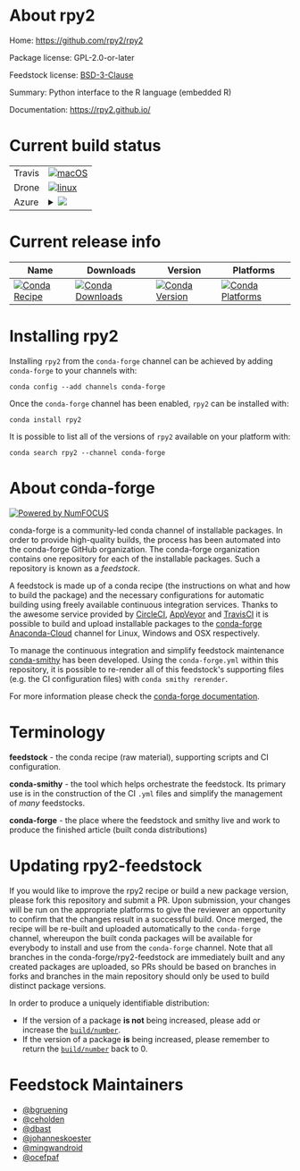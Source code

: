 About rpy2
==========

Home: https://github.com/rpy2/rpy2

Package license: GPL-2.0-or-later

Feedstock license: [BSD-3-Clause](https://github.com/conda-forge/rpy2-feedstock/blob/master/LICENSE.txt)

Summary: Python interface to the R language (embedded R)

Documentation: https://rpy2.github.io/

Current build status
====================


<table><tr>
    <td>Travis</td>
    <td>
      <a href="https://travis-ci.com/conda-forge/rpy2-feedstock">
        <img alt="macOS" src="https://img.shields.io/travis/com/conda-forge/rpy2-feedstock/master.svg?label=macOS">
      </a>
    </td>
  </tr><tr>
    <td>Drone</td>
    <td>
      <a href="https://cloud.drone.io/conda-forge/rpy2-feedstock">
        <img alt="linux" src="https://img.shields.io/drone/build/conda-forge/rpy2-feedstock/master.svg?label=Linux">
      </a>
    </td>
  </tr>
    
  <tr>
    <td>Azure</td>
    <td>
      <details>
        <summary>
          <a href="https://dev.azure.com/conda-forge/feedstock-builds/_build/latest?definitionId=4313&branchName=master">
            <img src="https://dev.azure.com/conda-forge/feedstock-builds/_apis/build/status/rpy2-feedstock?branchName=master">
          </a>
        </summary>
        <table>
          <thead><tr><th>Variant</th><th>Status</th></tr></thead>
          <tbody><tr>
              <td>linux_64_numpy1.17python3.6.____cpythonr_base3.6</td>
              <td>
                <a href="https://dev.azure.com/conda-forge/feedstock-builds/_build/latest?definitionId=4313&branchName=master">
                  <img src="https://dev.azure.com/conda-forge/feedstock-builds/_apis/build/status/rpy2-feedstock?branchName=master&jobName=linux&configuration=linux_64_numpy1.17python3.6.____cpythonr_base3.6" alt="variant">
                </a>
              </td>
            </tr><tr>
              <td>linux_64_numpy1.17python3.6.____cpythonr_base4.0</td>
              <td>
                <a href="https://dev.azure.com/conda-forge/feedstock-builds/_build/latest?definitionId=4313&branchName=master">
                  <img src="https://dev.azure.com/conda-forge/feedstock-builds/_apis/build/status/rpy2-feedstock?branchName=master&jobName=linux&configuration=linux_64_numpy1.17python3.6.____cpythonr_base4.0" alt="variant">
                </a>
              </td>
            </tr><tr>
              <td>linux_64_numpy1.17python3.7.____cpythonr_base3.6</td>
              <td>
                <a href="https://dev.azure.com/conda-forge/feedstock-builds/_build/latest?definitionId=4313&branchName=master">
                  <img src="https://dev.azure.com/conda-forge/feedstock-builds/_apis/build/status/rpy2-feedstock?branchName=master&jobName=linux&configuration=linux_64_numpy1.17python3.7.____cpythonr_base3.6" alt="variant">
                </a>
              </td>
            </tr><tr>
              <td>linux_64_numpy1.17python3.7.____cpythonr_base4.0</td>
              <td>
                <a href="https://dev.azure.com/conda-forge/feedstock-builds/_build/latest?definitionId=4313&branchName=master">
                  <img src="https://dev.azure.com/conda-forge/feedstock-builds/_apis/build/status/rpy2-feedstock?branchName=master&jobName=linux&configuration=linux_64_numpy1.17python3.7.____cpythonr_base4.0" alt="variant">
                </a>
              </td>
            </tr><tr>
              <td>linux_64_numpy1.17python3.8.____cpythonr_base3.6</td>
              <td>
                <a href="https://dev.azure.com/conda-forge/feedstock-builds/_build/latest?definitionId=4313&branchName=master">
                  <img src="https://dev.azure.com/conda-forge/feedstock-builds/_apis/build/status/rpy2-feedstock?branchName=master&jobName=linux&configuration=linux_64_numpy1.17python3.8.____cpythonr_base3.6" alt="variant">
                </a>
              </td>
            </tr><tr>
              <td>linux_64_numpy1.17python3.8.____cpythonr_base4.0</td>
              <td>
                <a href="https://dev.azure.com/conda-forge/feedstock-builds/_build/latest?definitionId=4313&branchName=master">
                  <img src="https://dev.azure.com/conda-forge/feedstock-builds/_apis/build/status/rpy2-feedstock?branchName=master&jobName=linux&configuration=linux_64_numpy1.17python3.8.____cpythonr_base4.0" alt="variant">
                </a>
              </td>
            </tr><tr>
              <td>linux_64_numpy1.19python3.9.____cpythonr_base3.6</td>
              <td>
                <a href="https://dev.azure.com/conda-forge/feedstock-builds/_build/latest?definitionId=4313&branchName=master">
                  <img src="https://dev.azure.com/conda-forge/feedstock-builds/_apis/build/status/rpy2-feedstock?branchName=master&jobName=linux&configuration=linux_64_numpy1.19python3.9.____cpythonr_base3.6" alt="variant">
                </a>
              </td>
            </tr><tr>
              <td>linux_64_numpy1.19python3.9.____cpythonr_base4.0</td>
              <td>
                <a href="https://dev.azure.com/conda-forge/feedstock-builds/_build/latest?definitionId=4313&branchName=master">
                  <img src="https://dev.azure.com/conda-forge/feedstock-builds/_apis/build/status/rpy2-feedstock?branchName=master&jobName=linux&configuration=linux_64_numpy1.19python3.9.____cpythonr_base4.0" alt="variant">
                </a>
              </td>
            </tr><tr>
              <td>linux_aarch64_numpy1.17python3.6.____cpythonr_base3.6</td>
              <td>
                <a href="https://dev.azure.com/conda-forge/feedstock-builds/_build/latest?definitionId=4313&branchName=master">
                  <img src="https://dev.azure.com/conda-forge/feedstock-builds/_apis/build/status/rpy2-feedstock?branchName=master&jobName=linux&configuration=linux_aarch64_numpy1.17python3.6.____cpythonr_base3.6" alt="variant">
                </a>
              </td>
            </tr><tr>
              <td>linux_aarch64_numpy1.17python3.6.____cpythonr_base4.0</td>
              <td>
                <a href="https://dev.azure.com/conda-forge/feedstock-builds/_build/latest?definitionId=4313&branchName=master">
                  <img src="https://dev.azure.com/conda-forge/feedstock-builds/_apis/build/status/rpy2-feedstock?branchName=master&jobName=linux&configuration=linux_aarch64_numpy1.17python3.6.____cpythonr_base4.0" alt="variant">
                </a>
              </td>
            </tr><tr>
              <td>linux_aarch64_numpy1.17python3.7.____cpythonr_base3.6</td>
              <td>
                <a href="https://dev.azure.com/conda-forge/feedstock-builds/_build/latest?definitionId=4313&branchName=master">
                  <img src="https://dev.azure.com/conda-forge/feedstock-builds/_apis/build/status/rpy2-feedstock?branchName=master&jobName=linux&configuration=linux_aarch64_numpy1.17python3.7.____cpythonr_base3.6" alt="variant">
                </a>
              </td>
            </tr><tr>
              <td>linux_aarch64_numpy1.17python3.7.____cpythonr_base4.0</td>
              <td>
                <a href="https://dev.azure.com/conda-forge/feedstock-builds/_build/latest?definitionId=4313&branchName=master">
                  <img src="https://dev.azure.com/conda-forge/feedstock-builds/_apis/build/status/rpy2-feedstock?branchName=master&jobName=linux&configuration=linux_aarch64_numpy1.17python3.7.____cpythonr_base4.0" alt="variant">
                </a>
              </td>
            </tr><tr>
              <td>linux_aarch64_numpy1.17python3.8.____cpythonr_base3.6</td>
              <td>
                <a href="https://dev.azure.com/conda-forge/feedstock-builds/_build/latest?definitionId=4313&branchName=master">
                  <img src="https://dev.azure.com/conda-forge/feedstock-builds/_apis/build/status/rpy2-feedstock?branchName=master&jobName=linux&configuration=linux_aarch64_numpy1.17python3.8.____cpythonr_base3.6" alt="variant">
                </a>
              </td>
            </tr><tr>
              <td>linux_aarch64_numpy1.17python3.8.____cpythonr_base4.0</td>
              <td>
                <a href="https://dev.azure.com/conda-forge/feedstock-builds/_build/latest?definitionId=4313&branchName=master">
                  <img src="https://dev.azure.com/conda-forge/feedstock-builds/_apis/build/status/rpy2-feedstock?branchName=master&jobName=linux&configuration=linux_aarch64_numpy1.17python3.8.____cpythonr_base4.0" alt="variant">
                </a>
              </td>
            </tr><tr>
              <td>linux_aarch64_numpy1.19python3.9.____cpythonr_base3.6</td>
              <td>
                <a href="https://dev.azure.com/conda-forge/feedstock-builds/_build/latest?definitionId=4313&branchName=master">
                  <img src="https://dev.azure.com/conda-forge/feedstock-builds/_apis/build/status/rpy2-feedstock?branchName=master&jobName=linux&configuration=linux_aarch64_numpy1.19python3.9.____cpythonr_base3.6" alt="variant">
                </a>
              </td>
            </tr><tr>
              <td>linux_aarch64_numpy1.19python3.9.____cpythonr_base4.0</td>
              <td>
                <a href="https://dev.azure.com/conda-forge/feedstock-builds/_build/latest?definitionId=4313&branchName=master">
                  <img src="https://dev.azure.com/conda-forge/feedstock-builds/_apis/build/status/rpy2-feedstock?branchName=master&jobName=linux&configuration=linux_aarch64_numpy1.19python3.9.____cpythonr_base4.0" alt="variant">
                </a>
              </td>
            </tr><tr>
              <td>linux_ppc64le_numpy1.17python3.6.____cpythonr_base3.6</td>
              <td>
                <a href="https://dev.azure.com/conda-forge/feedstock-builds/_build/latest?definitionId=4313&branchName=master">
                  <img src="https://dev.azure.com/conda-forge/feedstock-builds/_apis/build/status/rpy2-feedstock?branchName=master&jobName=linux&configuration=linux_ppc64le_numpy1.17python3.6.____cpythonr_base3.6" alt="variant">
                </a>
              </td>
            </tr><tr>
              <td>linux_ppc64le_numpy1.17python3.6.____cpythonr_base4.0</td>
              <td>
                <a href="https://dev.azure.com/conda-forge/feedstock-builds/_build/latest?definitionId=4313&branchName=master">
                  <img src="https://dev.azure.com/conda-forge/feedstock-builds/_apis/build/status/rpy2-feedstock?branchName=master&jobName=linux&configuration=linux_ppc64le_numpy1.17python3.6.____cpythonr_base4.0" alt="variant">
                </a>
              </td>
            </tr><tr>
              <td>linux_ppc64le_numpy1.17python3.7.____cpythonr_base3.6</td>
              <td>
                <a href="https://dev.azure.com/conda-forge/feedstock-builds/_build/latest?definitionId=4313&branchName=master">
                  <img src="https://dev.azure.com/conda-forge/feedstock-builds/_apis/build/status/rpy2-feedstock?branchName=master&jobName=linux&configuration=linux_ppc64le_numpy1.17python3.7.____cpythonr_base3.6" alt="variant">
                </a>
              </td>
            </tr><tr>
              <td>linux_ppc64le_numpy1.17python3.7.____cpythonr_base4.0</td>
              <td>
                <a href="https://dev.azure.com/conda-forge/feedstock-builds/_build/latest?definitionId=4313&branchName=master">
                  <img src="https://dev.azure.com/conda-forge/feedstock-builds/_apis/build/status/rpy2-feedstock?branchName=master&jobName=linux&configuration=linux_ppc64le_numpy1.17python3.7.____cpythonr_base4.0" alt="variant">
                </a>
              </td>
            </tr><tr>
              <td>linux_ppc64le_numpy1.17python3.8.____cpythonr_base3.6</td>
              <td>
                <a href="https://dev.azure.com/conda-forge/feedstock-builds/_build/latest?definitionId=4313&branchName=master">
                  <img src="https://dev.azure.com/conda-forge/feedstock-builds/_apis/build/status/rpy2-feedstock?branchName=master&jobName=linux&configuration=linux_ppc64le_numpy1.17python3.8.____cpythonr_base3.6" alt="variant">
                </a>
              </td>
            </tr><tr>
              <td>linux_ppc64le_numpy1.17python3.8.____cpythonr_base4.0</td>
              <td>
                <a href="https://dev.azure.com/conda-forge/feedstock-builds/_build/latest?definitionId=4313&branchName=master">
                  <img src="https://dev.azure.com/conda-forge/feedstock-builds/_apis/build/status/rpy2-feedstock?branchName=master&jobName=linux&configuration=linux_ppc64le_numpy1.17python3.8.____cpythonr_base4.0" alt="variant">
                </a>
              </td>
            </tr><tr>
              <td>linux_ppc64le_numpy1.19python3.9.____cpythonr_base3.6</td>
              <td>
                <a href="https://dev.azure.com/conda-forge/feedstock-builds/_build/latest?definitionId=4313&branchName=master">
                  <img src="https://dev.azure.com/conda-forge/feedstock-builds/_apis/build/status/rpy2-feedstock?branchName=master&jobName=linux&configuration=linux_ppc64le_numpy1.19python3.9.____cpythonr_base3.6" alt="variant">
                </a>
              </td>
            </tr><tr>
              <td>linux_ppc64le_numpy1.19python3.9.____cpythonr_base4.0</td>
              <td>
                <a href="https://dev.azure.com/conda-forge/feedstock-builds/_build/latest?definitionId=4313&branchName=master">
                  <img src="https://dev.azure.com/conda-forge/feedstock-builds/_apis/build/status/rpy2-feedstock?branchName=master&jobName=linux&configuration=linux_ppc64le_numpy1.19python3.9.____cpythonr_base4.0" alt="variant">
                </a>
              </td>
            </tr><tr>
              <td>osx_64_numpy1.17python3.6.____cpythonr_base3.6</td>
              <td>
                <a href="https://dev.azure.com/conda-forge/feedstock-builds/_build/latest?definitionId=4313&branchName=master">
                  <img src="https://dev.azure.com/conda-forge/feedstock-builds/_apis/build/status/rpy2-feedstock?branchName=master&jobName=osx&configuration=osx_64_numpy1.17python3.6.____cpythonr_base3.6" alt="variant">
                </a>
              </td>
            </tr><tr>
              <td>osx_64_numpy1.17python3.6.____cpythonr_base4.0</td>
              <td>
                <a href="https://dev.azure.com/conda-forge/feedstock-builds/_build/latest?definitionId=4313&branchName=master">
                  <img src="https://dev.azure.com/conda-forge/feedstock-builds/_apis/build/status/rpy2-feedstock?branchName=master&jobName=osx&configuration=osx_64_numpy1.17python3.6.____cpythonr_base4.0" alt="variant">
                </a>
              </td>
            </tr><tr>
              <td>osx_64_numpy1.17python3.7.____cpythonr_base3.6</td>
              <td>
                <a href="https://dev.azure.com/conda-forge/feedstock-builds/_build/latest?definitionId=4313&branchName=master">
                  <img src="https://dev.azure.com/conda-forge/feedstock-builds/_apis/build/status/rpy2-feedstock?branchName=master&jobName=osx&configuration=osx_64_numpy1.17python3.7.____cpythonr_base3.6" alt="variant">
                </a>
              </td>
            </tr><tr>
              <td>osx_64_numpy1.17python3.7.____cpythonr_base4.0</td>
              <td>
                <a href="https://dev.azure.com/conda-forge/feedstock-builds/_build/latest?definitionId=4313&branchName=master">
                  <img src="https://dev.azure.com/conda-forge/feedstock-builds/_apis/build/status/rpy2-feedstock?branchName=master&jobName=osx&configuration=osx_64_numpy1.17python3.7.____cpythonr_base4.0" alt="variant">
                </a>
              </td>
            </tr><tr>
              <td>osx_64_numpy1.17python3.8.____cpythonr_base3.6</td>
              <td>
                <a href="https://dev.azure.com/conda-forge/feedstock-builds/_build/latest?definitionId=4313&branchName=master">
                  <img src="https://dev.azure.com/conda-forge/feedstock-builds/_apis/build/status/rpy2-feedstock?branchName=master&jobName=osx&configuration=osx_64_numpy1.17python3.8.____cpythonr_base3.6" alt="variant">
                </a>
              </td>
            </tr><tr>
              <td>osx_64_numpy1.17python3.8.____cpythonr_base4.0</td>
              <td>
                <a href="https://dev.azure.com/conda-forge/feedstock-builds/_build/latest?definitionId=4313&branchName=master">
                  <img src="https://dev.azure.com/conda-forge/feedstock-builds/_apis/build/status/rpy2-feedstock?branchName=master&jobName=osx&configuration=osx_64_numpy1.17python3.8.____cpythonr_base4.0" alt="variant">
                </a>
              </td>
            </tr><tr>
              <td>osx_64_numpy1.19python3.9.____cpythonr_base3.6</td>
              <td>
                <a href="https://dev.azure.com/conda-forge/feedstock-builds/_build/latest?definitionId=4313&branchName=master">
                  <img src="https://dev.azure.com/conda-forge/feedstock-builds/_apis/build/status/rpy2-feedstock?branchName=master&jobName=osx&configuration=osx_64_numpy1.19python3.9.____cpythonr_base3.6" alt="variant">
                </a>
              </td>
            </tr><tr>
              <td>osx_64_numpy1.19python3.9.____cpythonr_base4.0</td>
              <td>
                <a href="https://dev.azure.com/conda-forge/feedstock-builds/_build/latest?definitionId=4313&branchName=master">
                  <img src="https://dev.azure.com/conda-forge/feedstock-builds/_apis/build/status/rpy2-feedstock?branchName=master&jobName=osx&configuration=osx_64_numpy1.19python3.9.____cpythonr_base4.0" alt="variant">
                </a>
              </td>
            </tr><tr>
              <td>osx_arm64_python3.8.____cpython</td>
              <td>
                <a href="https://dev.azure.com/conda-forge/feedstock-builds/_build/latest?definitionId=4313&branchName=master">
                  <img src="https://dev.azure.com/conda-forge/feedstock-builds/_apis/build/status/rpy2-feedstock?branchName=master&jobName=osx&configuration=osx_arm64_python3.8.____cpython" alt="variant">
                </a>
              </td>
            </tr><tr>
              <td>osx_arm64_python3.9.____cpython</td>
              <td>
                <a href="https://dev.azure.com/conda-forge/feedstock-builds/_build/latest?definitionId=4313&branchName=master">
                  <img src="https://dev.azure.com/conda-forge/feedstock-builds/_apis/build/status/rpy2-feedstock?branchName=master&jobName=osx&configuration=osx_arm64_python3.9.____cpython" alt="variant">
                </a>
              </td>
            </tr><tr>
              <td>win_64_numpy1.17python3.6.____cpythonr_base3.6</td>
              <td>
                <a href="https://dev.azure.com/conda-forge/feedstock-builds/_build/latest?definitionId=4313&branchName=master">
                  <img src="https://dev.azure.com/conda-forge/feedstock-builds/_apis/build/status/rpy2-feedstock?branchName=master&jobName=win&configuration=win_64_numpy1.17python3.6.____cpythonr_base3.6" alt="variant">
                </a>
              </td>
            </tr><tr>
              <td>win_64_numpy1.17python3.6.____cpythonr_base4.0</td>
              <td>
                <a href="https://dev.azure.com/conda-forge/feedstock-builds/_build/latest?definitionId=4313&branchName=master">
                  <img src="https://dev.azure.com/conda-forge/feedstock-builds/_apis/build/status/rpy2-feedstock?branchName=master&jobName=win&configuration=win_64_numpy1.17python3.6.____cpythonr_base4.0" alt="variant">
                </a>
              </td>
            </tr><tr>
              <td>win_64_numpy1.17python3.7.____cpythonr_base3.6</td>
              <td>
                <a href="https://dev.azure.com/conda-forge/feedstock-builds/_build/latest?definitionId=4313&branchName=master">
                  <img src="https://dev.azure.com/conda-forge/feedstock-builds/_apis/build/status/rpy2-feedstock?branchName=master&jobName=win&configuration=win_64_numpy1.17python3.7.____cpythonr_base3.6" alt="variant">
                </a>
              </td>
            </tr><tr>
              <td>win_64_numpy1.17python3.7.____cpythonr_base4.0</td>
              <td>
                <a href="https://dev.azure.com/conda-forge/feedstock-builds/_build/latest?definitionId=4313&branchName=master">
                  <img src="https://dev.azure.com/conda-forge/feedstock-builds/_apis/build/status/rpy2-feedstock?branchName=master&jobName=win&configuration=win_64_numpy1.17python3.7.____cpythonr_base4.0" alt="variant">
                </a>
              </td>
            </tr><tr>
              <td>win_64_numpy1.17python3.8.____cpythonr_base3.6</td>
              <td>
                <a href="https://dev.azure.com/conda-forge/feedstock-builds/_build/latest?definitionId=4313&branchName=master">
                  <img src="https://dev.azure.com/conda-forge/feedstock-builds/_apis/build/status/rpy2-feedstock?branchName=master&jobName=win&configuration=win_64_numpy1.17python3.8.____cpythonr_base3.6" alt="variant">
                </a>
              </td>
            </tr><tr>
              <td>win_64_numpy1.17python3.8.____cpythonr_base4.0</td>
              <td>
                <a href="https://dev.azure.com/conda-forge/feedstock-builds/_build/latest?definitionId=4313&branchName=master">
                  <img src="https://dev.azure.com/conda-forge/feedstock-builds/_apis/build/status/rpy2-feedstock?branchName=master&jobName=win&configuration=win_64_numpy1.17python3.8.____cpythonr_base4.0" alt="variant">
                </a>
              </td>
            </tr><tr>
              <td>win_64_numpy1.19python3.9.____cpythonr_base3.6</td>
              <td>
                <a href="https://dev.azure.com/conda-forge/feedstock-builds/_build/latest?definitionId=4313&branchName=master">
                  <img src="https://dev.azure.com/conda-forge/feedstock-builds/_apis/build/status/rpy2-feedstock?branchName=master&jobName=win&configuration=win_64_numpy1.19python3.9.____cpythonr_base3.6" alt="variant">
                </a>
              </td>
            </tr><tr>
              <td>win_64_numpy1.19python3.9.____cpythonr_base4.0</td>
              <td>
                <a href="https://dev.azure.com/conda-forge/feedstock-builds/_build/latest?definitionId=4313&branchName=master">
                  <img src="https://dev.azure.com/conda-forge/feedstock-builds/_apis/build/status/rpy2-feedstock?branchName=master&jobName=win&configuration=win_64_numpy1.19python3.9.____cpythonr_base4.0" alt="variant">
                </a>
              </td>
            </tr>
          </tbody>
        </table>
      </details>
    </td>
  </tr>
</table>

Current release info
====================

| Name | Downloads | Version | Platforms |
| --- | --- | --- | --- |
| [![Conda Recipe](https://img.shields.io/badge/recipe-rpy2-green.svg)](https://anaconda.org/conda-forge/rpy2) | [![Conda Downloads](https://img.shields.io/conda/dn/conda-forge/rpy2.svg)](https://anaconda.org/conda-forge/rpy2) | [![Conda Version](https://img.shields.io/conda/vn/conda-forge/rpy2.svg)](https://anaconda.org/conda-forge/rpy2) | [![Conda Platforms](https://img.shields.io/conda/pn/conda-forge/rpy2.svg)](https://anaconda.org/conda-forge/rpy2) |

Installing rpy2
===============

Installing `rpy2` from the `conda-forge` channel can be achieved by adding `conda-forge` to your channels with:

```
conda config --add channels conda-forge
```

Once the `conda-forge` channel has been enabled, `rpy2` can be installed with:

```
conda install rpy2
```

It is possible to list all of the versions of `rpy2` available on your platform with:

```
conda search rpy2 --channel conda-forge
```


About conda-forge
=================

[![Powered by NumFOCUS](https://img.shields.io/badge/powered%20by-NumFOCUS-orange.svg?style=flat&colorA=E1523D&colorB=007D8A)](http://numfocus.org)

conda-forge is a community-led conda channel of installable packages.
In order to provide high-quality builds, the process has been automated into the
conda-forge GitHub organization. The conda-forge organization contains one repository
for each of the installable packages. Such a repository is known as a *feedstock*.

A feedstock is made up of a conda recipe (the instructions on what and how to build
the package) and the necessary configurations for automatic building using freely
available continuous integration services. Thanks to the awesome service provided by
[CircleCI](https://circleci.com/), [AppVeyor](https://www.appveyor.com/)
and [TravisCI](https://travis-ci.com/) it is possible to build and upload installable
packages to the [conda-forge](https://anaconda.org/conda-forge)
[Anaconda-Cloud](https://anaconda.org/) channel for Linux, Windows and OSX respectively.

To manage the continuous integration and simplify feedstock maintenance
[conda-smithy](https://github.com/conda-forge/conda-smithy) has been developed.
Using the ``conda-forge.yml`` within this repository, it is possible to re-render all of
this feedstock's supporting files (e.g. the CI configuration files) with ``conda smithy rerender``.

For more information please check the [conda-forge documentation](https://conda-forge.org/docs/).

Terminology
===========

**feedstock** - the conda recipe (raw material), supporting scripts and CI configuration.

**conda-smithy** - the tool which helps orchestrate the feedstock.
                   Its primary use is in the construction of the CI ``.yml`` files
                   and simplify the management of *many* feedstocks.

**conda-forge** - the place where the feedstock and smithy live and work to
                  produce the finished article (built conda distributions)


Updating rpy2-feedstock
=======================

If you would like to improve the rpy2 recipe or build a new
package version, please fork this repository and submit a PR. Upon submission,
your changes will be run on the appropriate platforms to give the reviewer an
opportunity to confirm that the changes result in a successful build. Once
merged, the recipe will be re-built and uploaded automatically to the
`conda-forge` channel, whereupon the built conda packages will be available for
everybody to install and use from the `conda-forge` channel.
Note that all branches in the conda-forge/rpy2-feedstock are
immediately built and any created packages are uploaded, so PRs should be based
on branches in forks and branches in the main repository should only be used to
build distinct package versions.

In order to produce a uniquely identifiable distribution:
 * If the version of a package **is not** being increased, please add or increase
   the [``build/number``](https://docs.conda.io/projects/conda-build/en/latest/resources/define-metadata.html#build-number-and-string).
 * If the version of a package **is** being increased, please remember to return
   the [``build/number``](https://docs.conda.io/projects/conda-build/en/latest/resources/define-metadata.html#build-number-and-string)
   back to 0.

Feedstock Maintainers
=====================

* [@bgruening](https://github.com/bgruening/)
* [@ceholden](https://github.com/ceholden/)
* [@dbast](https://github.com/dbast/)
* [@johanneskoester](https://github.com/johanneskoester/)
* [@mingwandroid](https://github.com/mingwandroid/)
* [@ocefpaf](https://github.com/ocefpaf/)

